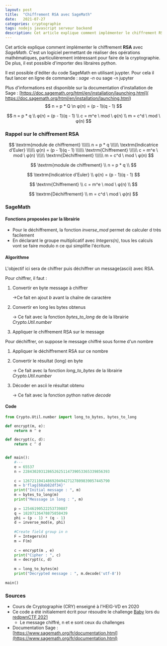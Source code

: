 ```yaml
---
layout: post
title:  "Chiffrement RSA avec SageMath"
date:   2021-07-27
categories: cryptographie
tags: nodejs javascript serveur backend
description: Cet article explique comment implémenter le chiffrement RSA avec SageMath. C'est un logiciel permettant de réaliser des opérations mathématiques, particulièrement intéressant pour faire de la cryptographie. De plus, il est possible d'importer des libraires python.
---
```


Cet article explique comment implémenter le chiffrement **RSA** avec *SageMath*. C'est un logiciel permettant de réaliser des opérations mathématiques, particulièrement intéressant pour faire de la cryptographie. De plus, il est possible d'importer des libraires python.

Il est possible d'éditer du code SageMath en utilisant juypter. Pour cela il faut lancer en ligne de commande : *sage -n* ou sage -n jupyter

Plus d'informations est disponible sur la documentation d'installation de Sage : [https://doc.sagemath.org/html/en/installation/launching.html]( https://doc.sagemath.org/html/en/installation/launching.html)
$$
n = p * Q \n
φ(n) = (p - 1)(q - 1)
$$

$$
n = p * q \\
φ(n) = (p - 1)(q - 1) \\
c = m^e \ mod \ φ(n) \\
m = c^d \ mod \ φ(n)
$$


### Rappel sur le chiffrement RSA


$$
\textrm{module de chiffrement} \\\\\\
n = p * q \\\\\\
\textrm{Indicatrice d'Euler} \\\\\\
φ(n) = (p - 1)(q - 1) \\\\\\
\textrm{Chiffrement} \\\\\\
c = m^e \ mod \ φ(n) \\\\\\
\textrm{Déchiffrement} \\\\\\
m = c^d \ mod \ φ(n)
$$

$$
\textrm{module de chiffrement} \\
n = p * q \\
$$

$$
\textrm{Indicatrice d'Euler} \\
φ(n) = (p - 1)(q - 1) 
$$

$$
\textrm{Chiffrement} \\
c = m^e \ mod \ φ(n) \\
$$

$$
\textrm{Déchiffrement} \\
m = c^d \ mod \ φ(n)
$$



### SageMath

#### Fonctions proposées par la librairie

- Pour le déchiffrement, la fonction  *inverse_mod* permet de calculer d très facilement
- En déclarant le groupe multiplicatif avec *Integers(n)*, tous les calculs vont se faire modulo n ce qui simplifie l'écriture.



#### Algorithme

L'objectif ici sera de chiffrer puis déchiffrer un message(ascii) avec RSA.

Pour chiffrer, il faut :

1. Convertir en byte message à chiffrer 

   ->Ce fait en ajout *b* avant la chaîne de caractère

2. Convertir en long les bytes obtenus

   -> Ce fait avec la fonction *bytes_to_long* de de la librairie *Crypto.Util.number*

3. Appliquer le chiffrement RSA sur le message

Pour déchiffrer, on suppose le message chiffré sous forme d'un nombre

1. Appliquer le déchiffrement RSA sur ce nombre

2. Convertir le résultat (long) en byte

   -> Ce fait avec la fonction *long_to_bytes* de la librairie *Crypto.Util.number*

3. Décoder en ascii le résultat obtenu

   -> Ce fait avec la fonction  python native *decode*

#### Code

```python
from Crypto.Util.number import long_to_bytes, bytes_to_long

def encrypt(m, e):
    return m ^ e

def decrypt(c, d):
    return c ^ d


def main():
    #---
    e = 65537
    n = 228430203128652625114739053365339856393
    
    c = 126721104148692049427127809839057445790
    m = b'flag{68ab82df34}'
    print("Initial message : ", m)
    m = bytes_to_long(m)
    print("Messsage in long : ", m)
    
    p = 12546190522253739887
    q = 18207136478875858439
    phi = (p - 1) * (q - 1)
    d = inverse_mod(e, phi)
    
    #Create field group in n
    F = Integers(n)
    m = F(m)
  
    c = encrypt(m , e)
    print("Cipher : ", c)
    m = decrypt(c, d)
    
    m = long_to_bytes(m)
    print("Decrypted message : ", m.decode('utf-8'))
    
main()

```



### Sources

- Cours de Cryptographie (CRY) enseigné à l'HEIG-VD en 2020
- Ce code a été initialement écrit pour résoudre le challenge [Baby](https://ctftime.org/task/16441) lors du  [redpwnCTF 2021](https://ctftime.org/event/1327)
  - Le message chiffré, n et e sont ceux du challenges
- Documentation Sage : [https://www.sagemath.org/fr/documentation.html](https://www.sagemath.org/fr/documentation.html)

